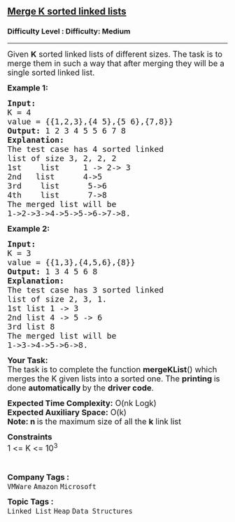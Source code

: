 <h2><a href="https://www.geeksforgeeks.org/problems/merge-k-sorted-linked-lists/1">Merge K sorted linked lists</a></h2><h3>Difficulty Level : Difficulty: Medium</h3><hr><div class="problems_problem_content__Xm_eO"><p><span style="font-size:18px">Given <strong>K</strong> sorted linked lists of different sizes. The task is to merge them in such a way that after merging they will be a single sorted linked list. </span></p>

<p><span style="font-size:18px"><strong>Example 1:</strong></span></p>

<pre><span style="font-size:18px"><strong>Input:
</strong>K = 4
value = {{1,2,3},{4 5},{5 6},{7,8}}
<strong>Output: </strong>1&nbsp;2&nbsp;3&nbsp;4&nbsp;5&nbsp;5&nbsp;6&nbsp;7&nbsp;8<strong>
Explanation:
</strong>The test case has 4 sorted linked 
list of size 3, 2,&nbsp;2,&nbsp;2
1st&nbsp; &nbsp; list &nbsp; &nbsp;&nbsp;1 -&gt; 2-&gt; 3
2nd&nbsp; &nbsp;list &nbsp; &nbsp; &nbsp;4-&gt;5
3rd&nbsp; &nbsp; list &nbsp; &nbsp; &nbsp;5-&gt;6
4th&nbsp; &nbsp; list &nbsp; &nbsp; &nbsp;7-&gt;8
The merged list will be
1-&gt;2-&gt;3-&gt;4-&gt;5-&gt;5-&gt;6-&gt;7-&gt;8.</span>
</pre>

<p><span style="font-size:18px"><strong>Example 2:</strong></span></p>

<pre><span style="font-size:18px"><strong>Input:
</strong>K = 3
value = {{1,3},{4,5,6},{8}}
<strong>Output: </strong>1 3 4 5 6 8<strong>
Explanation:
</strong>The test case has 3 sorted linked
list of size 2, 3, 1.
1st list 1&nbsp;-&gt; 3
2nd list 4 -&gt; 5&nbsp;-&gt; 6
3rd list 8
The merged list will be
1-&gt;3-&gt;4-&gt;5-&gt;6-&gt;8.</span>
</pre>

<p><span style="font-size:18px"><strong>Your Task:</strong><br>
The task is to complete the function <strong>mergeKList</strong>() which merges the K given lists into a sorted one. The <strong>printing </strong>is done <strong>automatically </strong>by the <strong>driver code</strong>.</span></p>

<p><span style="font-size:18px"><strong>Expected Time Complexity:</strong>&nbsp;O(nk Logk)<br>
<strong>Expected Auxiliary Space:</strong>&nbsp;O(k)<br>
<strong>Note: n&nbsp;</strong>is the maximum size of all the <strong>k</strong>&nbsp;link list</span></p>

<p><span style="font-size:18px"><strong>Constraints</strong><br>
1 &lt;= K&nbsp;&lt;= 10<sup>3</sup></span></p>

<p>&nbsp;</p>
</div><p><span style=font-size:18px><strong>Company Tags : </strong><br><code>VMWare</code>&nbsp;<code>Amazon</code>&nbsp;<code>Microsoft</code>&nbsp;<br><p><span style=font-size:18px><strong>Topic Tags : </strong><br><code>Linked List</code>&nbsp;<code>Heap</code>&nbsp;<code>Data Structures</code>&nbsp;